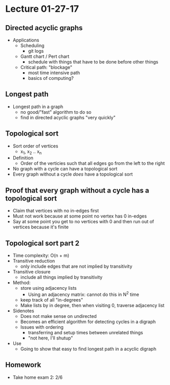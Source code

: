 # Lecture 01-27-17

## Directed acyclic graphs
- Applications
    - Scheduling
        - git logs
    - Gantt chart / Pert chart
        - schedule with things that have to be done before other things
    - Critical path: "blockage"
        - most time intensive path
        - basics of computing?

## Longest path
- Longest path in a graph
    - no good/"fast" algorithm to do so
    - find in directed acyclic graphs "very quickly"

## Topological sort
- Sort order of vertices
    - x<sub>1</sub>, x<sub>2</sub> .. x<sub>n</sub>
- Definition
    - Order of the verticies such that all edges go from the left to the right
- No graph with a cycle can have a topological sort
- Every graph without a cycle *does* have a topological sort

## Proof that every graph without a cycle has a topological sort
- Claim that vertices with no in-edges first
- Must not work because at some point no vertex has 0 in-edges
- Say at some point you get to no vertices with 0 and then run out of vertices because it's finite

## Topological sort part 2
- Time complexity: O(n + m)
- Transitive reduction
    - only include edges that are not implied by transitivity
- Transitive closure
    - include all things implied by transitivity
- Method:
    - store using adjacency lists
        - Using an adjacency matrix: cannot do this in N<sup>2</sup> time
    - keep track of all "in-degrees"
    - Make lists by in degree, then when visiting 0, traverse adjacency list
- Sidenotes
    - Does not make sense on undirected
    - Becomes an efficient algorithm for detecting cycles in a digraph
    - Issues with ordering
        - transferring and setup times between unrelated things
        - "not here, I'll shutup" 
- Use
    - Going to show that easy to find longest path in a acyclic digraph

## Homework
- Take home exam 2: 2/6